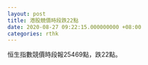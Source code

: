 ```yaml
---
layout: post
title: 港股競價時段跌22點
date: 2020-08-27 09:22:15.000000000 +08:00
categories: rthk
---
```


恒生指數競價時段報25469點，跌22點。
